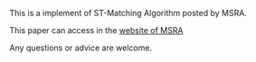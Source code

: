 This is a implement of ST-Matching Algorithm posted by MSRA.

This paper can access in the [website of MSRA](http://research.microsoft.com/pubs/105051/Map-Matching%20for%20Low-Sampling-Rate%20GPS%20Trajectories-cameraReady.pdf)

Any questions or advice are welcome.
